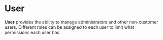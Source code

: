 # User

**User** provides the ability to manage administrators and other non-customer users. Different roles can be assigned to
each user to limit what permissions each user has.
